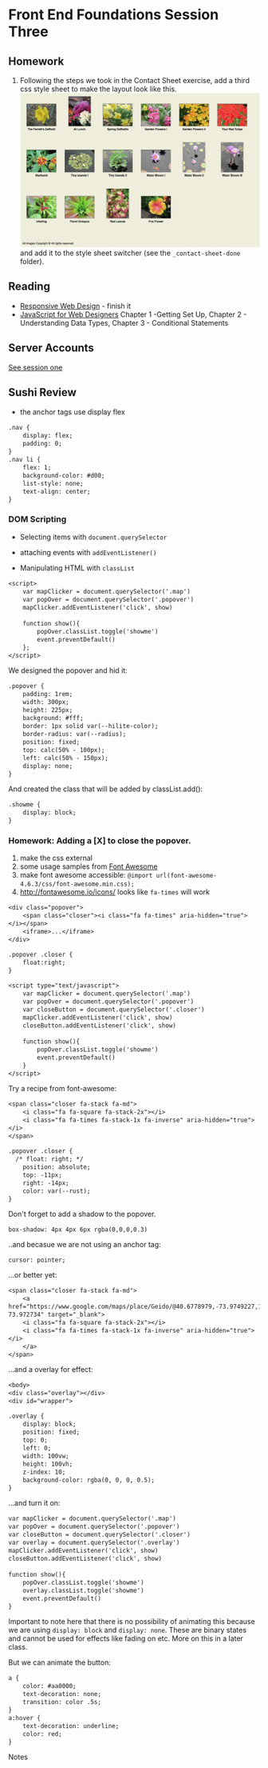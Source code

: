 # Front End Foundations Session Three

## Homework

1. Following the steps we took in the Contact Sheet exercise, add a third css style sheet to make the layout look like this.
![Sample image](_contact-sheet/Contact-sheet/3-gallery.jpg)
and add it to the style sheet switcher (see the `_contact-sheet-done` folder).


## Reading 

* [Responsive Web Design](https://abookapart.com/products/responsive-web-design) - finish it
* [JavaScript for Web Designers](https://abookapart.com/products/javascript-for-web-designers) Chapter 1 -Getting Set Up, Chapter 2 - Understanding Data Types, Chapter 3 - Conditional Statements


## Server Accounts

[See session one](https://github.com/front-end-foundations/session1#aside---server-accounts)


## Sushi Review

* the anchor tags use display flex

```
.nav {
	display: flex;
	padding: 0;
}
.nav li { 
	flex: 1;
	background-color: #d00;
	list-style: none;
	text-align: center;
}
```


### DOM Scripting

* Selecting items with `document.querySelector`

* attaching events with `addEventListener()`

* Manipulating HTML with `classList`

```
<script>
	var mapClicker = document.querySelector('.map')
	var popOver = document.querySelector('.popover')
	mapClicker.addEventListener('click', show)

	function show(){
		popOver.classList.toggle('showme')
		event.preventDefault()
	};
</script>
```

We designed the popover and hid it:

```
.popover {
	padding: 1rem;
	width: 300px;
	height: 225px;
	background: #fff;
	border: 1px solid var(--hilite-color);
	border-radius: var(--radius);
	position: fixed;
	top: calc(50% - 100px);
	left: calc(50% - 150px);
	display: none;
}
```

And created the class that will be added by classList.add():

```
.showme {
	display: block;
}
```

### Homework: Adding a [X] to close the popover.

1. make the css external
2. some usage samples from [Font Awesome](http://fontawesome.io/examples/)
3. make font awesome accessible: `@import url(font-awesome-4.6.3/css/font-awesome.min.css);`
4. http://fontawesome.io/icons/ looks like `fa-times` will work

```
<div class="popover">
	<span class="closer"><i class="fa fa-times" aria-hidden="true"></i></span>
	<iframe>...</iframe>
</div>
```

```
.popover .closer {
	float:right;
}
```

```
<script type="text/javascript">
	var mapClicker = document.querySelector('.map')
	var popOver = document.querySelector('.popover')
	var closeButton = document.querySelector('.closer')
	mapClicker.addEventListener('click', show)
	closeButton.addEventListener('click', show)

	function show(){
		popOver.classList.toggle('showme')
		event.preventDefault()
	}
</script>
```

Try a recipe from font-awesome:

```
<span class="closer fa-stack fa-md">
	<i class="fa fa-square fa-stack-2x"></i>
	<i class="fa fa-times fa-stack-1x fa-inverse" aria-hidden="true"></i>
</span>
```

```
.popover .closer {
  /* float: right; */
	position: absolute;
	top: -11px;
	right: -14px;
	color: var(--rust);
}
```

Don't forget to add a shadow to the popover.

```
box-shadow: 4px 4px 6px rgba(0,0,0,0.3)
```

..and becasue we are not using an anchor tag:

```
cursor: pointer;
```

...or better yet:

```
<span class="closer fa-stack fa-md">
	<a href="https://www.google.com/maps/place/Geido/@40.6778979,-73.9749227,17z/data=!3m1!4b1!4m5!3m4!1s0x89c25ba8edab126b:0xfaa0551477e2ec72!8m2!3d40.6778939!4d-73.972734" target="_blank">
	<i class="fa fa-square fa-stack-2x"></i>
	<i class="fa fa-times fa-stack-1x fa-inverse" aria-hidden="true"></i>
	</a>
</span>
```

...and a overlay for effect:

```
<body>
<div class="overlay"></div>
<div id="wrapper">
```

```
.overlay {
    display: block;
    position: fixed;
    top: 0;
    left: 0;
    width: 100vw;
    height: 100vh;
    z-index: 10;
    background-color: rgba(0, 0, 0, 0.5);
}
```

...and turn it on:

```
var mapClicker = document.querySelector('.map')
var popOver = document.querySelector('.popover')
var closeButton = document.querySelector('.closer')
var overlay = document.querySelector('.overlay')
mapClicker.addEventListener('click', show)
closeButton.addEventListener('click', show)

function show(){
	popOver.classList.toggle('showme')
	overlay.classList.toggle('showme')
	event.preventDefault()
}
```

Important to note here that there is no possibility of animating this because we are using `display: block` and `display: none`. These are binary states and cannot be used for effects like fading on etc. More on this in a later class.

But we can animate the button:

```
a {
	color: #aa0000;
	text-decoration: none;
	transition: color .5s;
}
a:hover {
	text-decoration: underline;
	color: red;
}
```



Notes





